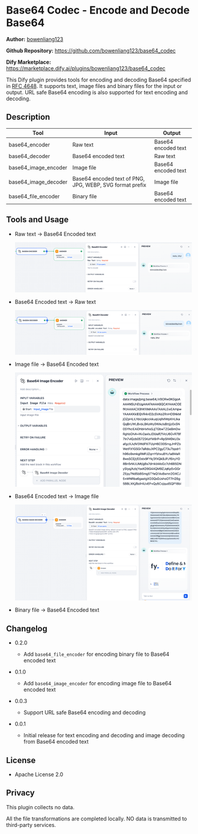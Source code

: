 # Base64 Codec - Encode and Decode Base64

**Author:** [bowenliang123](https://github.com/bowenliang123)

**Github Repository:** https://github.com/bowenliang123/base64_codec

**Dify Marketplace:** https://marketplace.dify.ai/plugins/bowenliang123/base64_codec

This Dify plugin provides tools for encoding and decoding Base64 specified in [RFC 4648](https://datatracker.ietf.org/doc/html/rfc4648.html).
It supports text, image files and binary files for the input or output.
URL safe Base64 encoding is also supported for text encoding and decoding.

## Description

| Tool                 | Input                                                    | Output              |
|----------------------|----------------------------------------------------------|---------------------|
| base64_encoder       | Raw text                                                 | Base64 encoded text |
| base64_decoder       | Base64 encoded text                                      | Raw text            |
| base64_image_encoder | Image file                                               | Base64 encoded text |
| base64_image_decoder | Base64 encoded text of PNG, JPG, WEBP, SVG format prefix | Image file          |
| base64_file_encoder  | Binary file                                              | Base64 encoded text |

## Tools and Usage

- Raw text → Base64 Encoded text

  ![](_assets/snapshot1.png)

- Base64 Encoded text → Raw text

  ![](_assets/snapshot2.png)

- Image file → Base64 Encoded text

  ![](_assets/snapshot4.png)

- Base64 Encoded text → Image file

  ![](_assets/snapshot3.png)

- Binary file → Base64 Encoded text

## Changelog

- 0.2.0
    - Add `base64_file_encoder` for encoding binary file to Base64 encoded text

- 0.1.0
    - Add `base64_image_encoder` for encoding image file to Base64 encoded text

- 0.0.3
    - Support URL safe Base64 encoding and decoding

- 0.0.1
    - Initial release for text encoding and decoding and image decoding from Base64 encoded text

## License

- Apache License 2.0

## Privacy

This plugin collects no data.

All the file transformations are completed locally. NO data is transmitted to third-party services.
